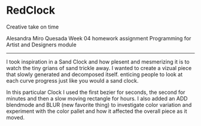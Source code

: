 # RedClock
Creative take on time

Alesandra Miro Quesada
Week 04 homework assignment
Programming for Artist and Designers module

---------------------------------------------------
 
 I  took inspiration in a Sand Clock and how plesent and mesmerizing it 
 is to watch the tiny grians of sand trickle away. I wanted to create a 
 vizual piece that slowly generated and decomposed itself. enticing people
 to look at each curve progress just like you would a sand clock.
 
 In this particular Clock I used the first bezier for seconds, the second 
 for minutes and then a slow moving rectangle for hours. I also added an
 ADD blendmode and BLUR (new favorite thing) to investigate color variation 
 and experiment with the color pallet and how it affected the overall piece
 as it moved. 
